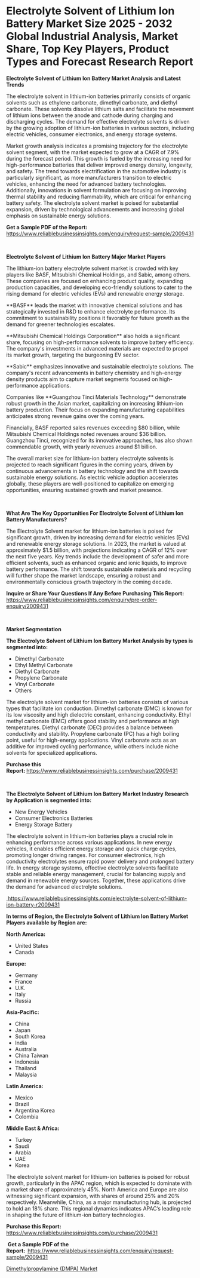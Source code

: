 <p><h1>Electrolyte Solvent of Lithium Ion Battery Market Size 2025 - 2032 Global Industrial Analysis, Market Share, Top Key Players, Product Types and Forecast Research Report</h1></p><p><strong>Electrolyte Solvent of Lithium Ion Battery Market Analysis and Latest Trends</strong></p>
<p><p>The electrolyte solvent in lithium-ion batteries primarily consists of organic solvents such as ethylene carbonate, dimethyl carbonate, and diethyl carbonate. These solvents dissolve lithium salts and facilitate the movement of lithium ions between the anode and cathode during charging and discharging cycles. The demand for effective electrolyte solvents is driven by the growing adoption of lithium-ion batteries in various sectors, including electric vehicles, consumer electronics, and energy storage systems.</p><p>Market growth analysis indicates a promising trajectory for the electrolyte solvent segment, with the market expected to grow at a CAGR of 7.9% during the forecast period. This growth is fueled by the increasing need for high-performance batteries that deliver improved energy density, longevity, and safety. The trend towards electrification in the automotive industry is particularly significant, as more manufacturers transition to electric vehicles, enhancing the need for advanced battery technologies. Additionally, innovations in solvent formulation are focusing on improving thermal stability and reducing flammability, which are critical for enhancing battery safety. The electrolyte solvent market is poised for substantial expansion, driven by technological advancements and increasing global emphasis on sustainable energy solutions.</p></p>
<p><strong>Get a Sample PDF of the Report:&nbsp;</strong> <a href="https://www.reliablebusinessinsights.com/enquiry/request-sample/2009431?utm_campaign=2276&utm_medium=2&utm_source=Github&utm_content=ia&utm_term=04042025&utm_id=electrolyte-solvent-of-lithium-ion-battery">https://www.reliablebusinessinsights.com/enquiry/request-sample/2009431</a></p>
<p>&nbsp;</p>
<p><strong>Electrolyte Solvent of Lithium Ion Battery Major Market Players</strong></p>
<p><p>The lithium-ion battery electrolyte solvent market is crowded with key players like BASF, Mitsubishi Chemical Holdings, and Sabic, among others. These companies are focused on enhancing product quality, expanding production capacities, and developing eco-friendly solutions to cater to the rising demand for electric vehicles (EVs) and renewable energy storage.</p><p>**BASF** leads the market with innovative chemical solutions and has strategically invested in R&D to enhance electrolyte performance. Its commitment to sustainability positions it favorably for future growth as the demand for greener technologies escalates.</p><p>**Mitsubishi Chemical Holdings Corporation** also holds a significant share, focusing on high-performance solvents to improve battery efficiency. The company's investments in advanced materials are expected to propel its market growth, targeting the burgeoning EV sector.</p><p>**Sabic** emphasizes innovative and sustainable electrolyte solutions. The company's recent advancements in battery chemistry and high-energy density products aim to capture market segments focused on high-performance applications. </p><p>Companies like **Guangzhou Tinci Materials Technology** demonstrate robust growth in the Asian market, capitalizing on increasing lithium-ion battery production. Their focus on expanding manufacturing capabilities anticipates strong revenue gains over the coming years.</p><p>Financially, BASF reported sales revenues exceeding $80 billion, while Mitsubishi Chemical Holdings noted revenues around $36 billion. Guangzhou Tinci, recognized for its innovative approaches, has also shown commendable growth, with yearly revenues around $1 billion.</p><p>The overall market size for lithium-ion battery electrolyte solvents is projected to reach significant figures in the coming years, driven by continuous advancements in battery technology and the shift towards sustainable energy solutions. As electric vehicle adoption accelerates globally, these players are well-positioned to capitalize on emerging opportunities, ensuring sustained growth and market presence.</p></p>
<p>&nbsp;</p>
<p><strong>What Are The Key Opportunities For Electrolyte Solvent of Lithium Ion Battery Manufacturers?</strong></p>
<p><p>The Electrolyte Solvent market for lithium-ion batteries is poised for significant growth, driven by increasing demand for electric vehicles (EVs) and renewable energy storage solutions. In 2023, the market is valued at approximately $1.5 billion, with projections indicating a CAGR of 12% over the next five years. Key trends include the development of safer and more efficient solvents, such as enhanced organic and ionic liquids, to improve battery performance. The shift towards sustainable materials and recycling will further shape the market landscape, ensuring a robust and environmentally conscious growth trajectory in the coming decade.</p></p>
<p><strong>Inquire or Share Your Questions If Any Before Purchasing This Report:</strong> <a href="https://www.reliablebusinessinsights.com/enquiry/pre-order-enquiry/2009431?utm_campaign=2276&utm_medium=2&utm_source=Github&utm_content=ia&utm_term=04042025&utm_id=electrolyte-solvent-of-lithium-ion-battery">https://www.reliablebusinessinsights.com/enquiry/pre-order-enquiry/2009431</a></p>
<p>&nbsp;</p>
<p><strong>Market Segmentation</strong></p>
<p><strong>The Electrolyte Solvent of Lithium Ion Battery Market Analysis by types is segmented into:</strong></p>
<p><ul><li>Dimethyl Carbonate</li><li>Ethyl Methyl Carbonate</li><li>Diethyl Carbonate</li><li>Propylene Carbonate</li><li>Vinyl Carbonate</li><li>Others</li></ul></p>
<p><p>The electrolyte solvent market for lithium-ion batteries consists of various types that facilitate ion conduction. Dimethyl carbonate (DMC) is known for its low viscosity and high dielectric constant, enhancing conductivity. Ethyl methyl carbonate (EMC) offers good stability and performance at high temperatures. Diethyl carbonate (DEC) provides a balance between conductivity and stability. Propylene carbonate (PC) has a high boiling point, useful for high-energy applications. Vinyl carbonate acts as an additive for improved cycling performance, while others include niche solvents for specialized applications.</p></p>
<p><strong>Purchase this Report:&nbsp;</strong><a href="https://www.reliablebusinessinsights.com/purchase/2009431?utm_campaign=2276&utm_medium=2&utm_source=Github&utm_content=ia&utm_term=04042025&utm_id=electrolyte-solvent-of-lithium-ion-battery">https://www.reliablebusinessinsights.com/purchase/2009431</a></p>
<p>&nbsp;</p>
<p><strong>The Electrolyte Solvent of Lithium Ion Battery Market Industry Research by Application is segmented into:</strong></p>
<p><ul><li>New Energy Vehicles</li><li>Consumer Electronics Batteries</li><li>Energy Storage Battery</li></ul></p>
<p><p>The electrolyte solvent in lithium-ion batteries plays a crucial role in enhancing performance across various applications. In new energy vehicles, it enables efficient energy storage and quick charge cycles, promoting longer driving ranges. For consumer electronics, high conductivity electrolytes ensure rapid power delivery and prolonged battery life. In energy storage systems, effective electrolyte solvents facilitate stable and reliable energy management, crucial for balancing supply and demand in renewable energy sources. Together, these applications drive the demand for advanced electrolyte solutions.</p></p>
<p><a href="https://www.reliablebusinessinsights.com/electrolyte-solvent-of-lithium-ion-battery-r2009431?utm_campaign=2276&utm_medium=2&utm_source=Github&utm_content=ia&utm_term=04042025&utm_id=electrolyte-solvent-of-lithium-ion-battery">&nbsp;https://www.reliablebusinessinsights.com/electrolyte-solvent-of-lithium-ion-battery-r2009431</a></p>
<p><strong>In terms of Region, the Electrolyte Solvent of Lithium Ion Battery Market Players available by Region are:</strong></p>
<p>
    <p> <strong> North America: </strong>
        <ul>
            <li>United States</li>
            <li>Canada</li>
        </ul>
        </p> 
    <p> <strong> Europe: </strong>
        <ul>
            <li>Germany</li>
            <li>France</li>
            <li>U.K.</li>
            <li>Italy</li>
            <li>Russia</li>
        </ul>
        </p> 
    <p> <strong> Asia-Pacific: </strong>
        <ul>
            <li>China</li>
            <li>Japan</li>
            <li>South Korea</li>
            <li>India</li>
            <li>Australia</li>
            <li>China Taiwan</li>
            <li>Indonesia</li>
            <li>Thailand</li>
            <li>Malaysia</li>
        </ul>
        </p> 
    <p> <strong> Latin America: </strong>
        <ul>
            <li>Mexico</li>
            <li>Brazil</li>
            <li>Argentina Korea</li>
            <li>Colombia</li>
        </ul>
        </p> 
    <p> <strong> Middle East & Africa: </strong>
        <ul>
            <li>Turkey</li>
            <li>Saudi</li>
            <li>Arabia</li>
            <li>UAE</li>
            <li>Korea</li>
        </ul>
    </p>
    </p>
<p><p>The electrolyte solvent market for lithium-ion batteries is poised for robust growth, particularly in the APAC region, which is expected to dominate with a market share of approximately 45%. North America and Europe are also witnessing significant expansion, with shares of around 25% and 20% respectively. Meanwhile, China, as a major manufacturing hub, is projected to hold an 18% share. This regional dynamics indicates APAC’s leading role in shaping the future of lithium-ion battery technologies.</p></p>
<p><strong>Purchase this Report: </strong><a href="https://www.reliablebusinessinsights.com/purchase/2009431?utm_campaign=2276&utm_medium=2&utm_source=Github&utm_content=ia&utm_term=04042025&utm_id=electrolyte-solvent-of-lithium-ion-battery">https://www.reliablebusinessinsights.com/purchase/2009431</a></p>
<p>&nbsp;<strong>Get a Sample PDF of the Report:&nbsp;&nbsp;</strong><a href="https://www.reliablebusinessinsights.com/enquiry/request-sample/2009431?utm_campaign=2276&utm_medium=2&utm_source=Github&utm_content=ia&utm_term=04042025&utm_id=electrolyte-solvent-of-lithium-ion-battery">https://www.reliablebusinessinsights.com/enquiry/request-sample/2009431</a></p>
<p><strong></strong></p>
<p><p><a href="https://github.com/dmitriyvo6rog/Market-Research-Report-List-1/blob/main/dimethylpropylamine-dmpa-market.md?utm_campaign=2276&utm_medium=2&utm_source=Github&utm_content=ia&utm_term=04042025&utm_id=electrolyte-solvent-of-lithium-ion-battery">Dimethylpropylamine (DMPA) Market</a></p></p>